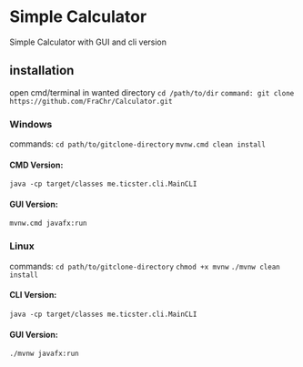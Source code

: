 # Simple Calculator
Simple Calculator with GUI and cli version
## installation
open cmd/terminal in wanted directory
`cd /path/to/dir`
`command: git clone https://github.com/FraChr/Calculator.git`
### Windows
commands: 
`cd path/to/gitclone-directory`
`mvnw.cmd clean install`
#### CMD Version:
`java -cp target/classes me.ticster.cli.MainCLI`
#### GUI Version:
`mvnw.cmd javafx:run`
### Linux
commands:
`cd path/to/gitclone-directory`
`chmod +x mvnw`
`./mvnw clean install`
#### CLI Version:
`java -cp target/classes me.ticster.cli.MainCLI`
#### GUI Version:
`./mvnw javafx:run`